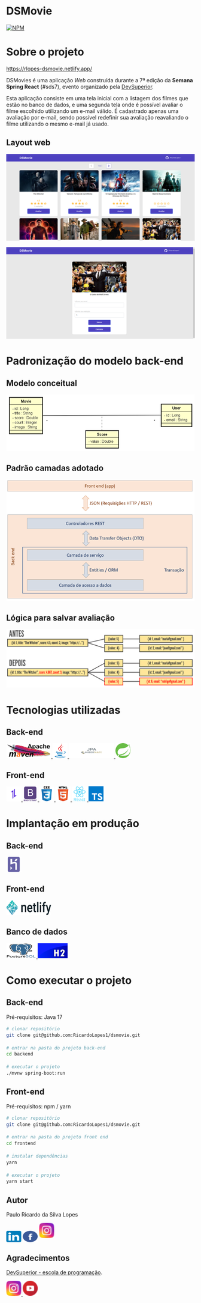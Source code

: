 # DSMovie
[![NPM](https://img.shields.io/npm/l/react)](https://github.com/RicardoLopes1/dsmovie/blob/main/LICENSE)
# Sobre o projeto

<p><a href="https://rlopes-dsmovie.netlify.app/" target="_blank">
https://rlopes-dsmovie.netlify.app/</a>
</p>

DSMovies é uma aplicação *Web* construída durante a 7ª edição da **Semana Spring React** (#sds7), evento organizado pela [DevSuperior](https://learn.devsuperior.com "Site da DevSuperior"). 

Esta aplicação consiste em uma tela inicial com a listagem dos filmes que estão no banco de dados, e uma segunda tela onde é possível avaliar o filme escolhido utilizando um e-mail válido. É cadastrado apenas uma avaliação por e-mail, sendo possível redefinir sua avaliação reavaliando o filme utilizando o mesmo e-mail já usado.

## Layout web
![listar](readme-img/listar-filmes.png)

![avaliar](readme-img/avaliar-filme.png)

# Padronização do modelo back-end

## Modelo conceitual
![modelo-conceitual](readme-img/modelo-conceitual.png)

## Padrão camadas adotado
![padrao-camadas-adotado](readme-img/padrao-camadas-adotado.png)

## Lógica para salvar avaliação
![modelo-conceitual](readme-img/logica-salvar-avaliacao-dsmovie-objs.png)

# Tecnologias utilizadas
## Back-end
<p align="left"> 
<a href="https://maven.apache.org" target="_blank"> <img src="https://github.com/RicardoLopes1/assets/blob/main/icon/maven.png" alt="maven" width="120" height="40"/> </a> 
<a href="https://www.java.com" target="_blank"> <img src="https://github.com/RicardoLopes1/assets/blob/main/icon/java-original.svg" alt="java" width="40" height="40"/> </a>
<a href="https://pt.wikipedia.org/wiki/Java_Persistence_API" target="_blank"> <img src="https://github.com/RicardoLopes1/assets/blob/main/icon/JPA-hibernate.jpg" alt="JPA-hibernate" width="120" height="40"/> </a>
<a href="https://spring.io/" target="_blank"> <img src="https://github.com/RicardoLopes1/assets/blob/main/icon/springio-icon.svg" alt="spring" width="40" height="40"/> </a>
</p>

## Front-end
<p align="left"> 
<a href="https://github.com/axios" target="_blank"> <img src="https://github.com/RicardoLopes1/assets/blob/main/icon/axios-icon.png" alt="arduino" width="40" height="40"/> </a> 
<a href="https://getbootstrap.com" target="_blank"> <img src="https://github.com/RicardoLopes1/assets/blob/main/icon/bootstrap-plain-wordmark.svg" alt="bootstrap" width="40" height="40"/> </a>
<a href="https://www.w3schools.com/css/" target="_blank"> <img src="https://github.com/RicardoLopes1/assets/blob/main/icon/css3-original-wordmark.svg" alt="css3" width="40" height="40"/> </a> 
<a href="https://www.w3.org/html/" target="_blank"> <img src="https://github.com/RicardoLopes1/assets/blob/main/icon/html5-original-wordmark.svg" alt="html5" width="40" height="40"/> </a> 
<a href="https://reactjs.org/" target="_blank"> <img src="https://github.com/RicardoLopes1/assets/blob/main/icon/react-original-wordmark.svg" alt="react" width="40" height="40"/> </a>
<a href="https://www.typescriptlang.org/" target="_blank"> <img src="https://github.com/RicardoLopes1/assets/blob/main/icon/typescript-icon.svg" alt="typescript" width="40" height="40"/> </a>
</p>

# Implantação em produção
## Back-end
<a href="https://heroku.com" target="_blank"> <img src="https://github.com/RicardoLopes1/assets/blob/main/icon/heroku-icon.svg" alt="heroku" width="40" height="40"/> </a> 

## Front-end 
<a href="https://www.netlify.com" target="_blank"> <img src="https://github.com/RicardoLopes1/assets/blob/main/icon/netlify.png" alt="netlify" width="120" height="40"/> </a> 

## Banco de dados 
<a href="https://www.postgresql.org" target="_blank"> <img src="https://github.com/RicardoLopes1/assets/blob/main/icon/postgresql-original-wordmark.svg" alt="postgresql" width="80" height="40"/> </a>
<a href="#"> <img src="https://github.com/RicardoLopes1/assets/blob/main/icon/h2-database-logo.png" alt="html5" width="80" height="40"/> </a> 

# Como executar o projeto

## Back-end
Pré-requisitos: Java 17

```bash
# clonar repositório
git clone git@github.com:RicardoLopes1/dsmovie.git

# entrar na pasta do projeto back-end
cd backend

# executar o projeto
./mvnw spring-boot:run
```

## Front-end
Pré-requisitos: npm / yarn

```bash
# clonar repositório
git clone git@github.com:RicardoLopes1/dsmovie.git

# entrar na pasta do projeto front end
cd frontend

# instalar dependências
yarn

# executar o projeto
yarn start
```

## Autor
Paulo Ricardo da Silva Lopes
<p align="left">
<a href="https://linkedin.com/in/paulo-ricardo-da-silva-lopes-092406197" target="_blank"><img align="center" src="https://github.com/RicardoLopes1/assets/blob/main/icon/linkedin-icon.svg" alt="paulo-ricardo-da-silva-lopes-092406197" height="30" width="40" /></a>
<a href="https://fb.com/ricardosilva31" target="_blank"><img align="center" src="https://github.com/RicardoLopes1/assets/blob/main/icon/facebook-icon.svg" alt="ricardosilva31" height="30" width="40" /></a>
<a href="https://www.instagram.com/oricardo.lopes/" target="_blank"> <img src="https://github.com/RicardoLopes1/assets/blob/main/icon/ig-icon.png" alt="instagram" width="40" height="40"/> </a> 
</p>

## Agradecimentos
[DevSuperior - escola de programação](https://learn.devsuperior.com "Site da DevSuperior").
<p align="left">
<a href="https://instagram.com/devsuperior.ig" target="_blank"> <img src="https://github.com/RicardoLopes1/assets/blob/main/icon/ig-icon.png" alt="DevSuperior no Instagram" width="40" height="40"/> </a> 
<a href="https://youtube.com/devsuperior" target="_blank"> <img src="https://github.com/RicardoLopes1/assets/blob/main/icon/yt-icon.png" alt="DevSuperior no Youtube" width="40" height="40"/> </a>
</p>

